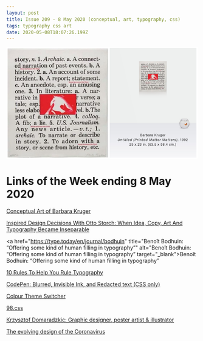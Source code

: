 ```yaml
---
layout: post
title: Issue 209 - 8 May 2020 (conceptual, art, typography, css)
tags: typography css art
date: 2020-05-08T18:07:26.199Z
---
```

![Conceptual Art of Barbara Kruger](/assets/uploads/issue-209.png "Conceptual Art of Barbara Kruger")

# Links of the Week ending 8 May 2020

<a href="http://www.artnet.com/artists/barbara-kruger/" title="Barbara Kruger" alt="Barbara Kruger" target="_blank">Conceptual Art of Barbara Kruger</a>

<a href="https://www.smashingmagazine.com/2020/03/inspired-design-decisions-otto-storch/" title="Inspired Design Decisions With Otto Storch: When Idea, Copy, Art And Typography Became Inseparable" alt="Inspired Design Decisions With Otto Storch: When Idea, Copy, Art And Typography Became Inseparable" target="_blank">Inspired Design Decisions With Otto Storch: When Idea, Copy, Art And Typography Became Inseparable</a>

<a href="https://type.today/en/journal/bodhuin" title="Benoît Bodhuin: “Offering some kind of human filling in typography”" alt="Benoît Bodhuin: “Offering some kind of human filling in typography” target="_blank">Benoît Bodhuin: “Offering some kind of human filling in typography”</a>

<a href="https://thefutur.com/video/typography-rules" title="10 Rules To Help You Rule Typography" alt="10 Rules To Help You Rule Typography" target="_blank">10 Rules To Help You Rule Typography</a>

<a href="https://codepen.io/adamruf/pen/GZwdrY" title="CodePen: Blurred, Invisible Ink, and Redacted text (CSS only)" alt="CodePen: Blurred, Invisible Ink, and Redacted text (CSS only)" target="_blank">CodePen: Blurred, Invisible Ink, and Redacted text (CSS only)</a>

<a href="https://mxb.dev/blog/color-theme-switcher" title="Colour Theme Switcher" alt="Colour Theme Switcher" target="_blank">Colour Theme Switcher</a>

<a href="https://jdan.github.io/98.css/" title="98.css" alt="98.css" target="_blank">98.css</a>

<a href="https://www.instagram.com/krzysztof_domaradzki/" title="Krzysztof Domaradzkic: Graphic designer, poster artist & illustrato" alt="Krzysztof Domaradzkic: Graphic designer, poster artist & illustrato" target="_blank">Krzysztof Domaradzkic: Graphic designer, poster artist & illustrator</a>

<a href="https://uxdesign.cc/the-evolving-design-of-the-coronavirus-e9c1392d4649" title="The evolving design of the Coronavirus" target="_blank" alt="The evolving design of the Coronavirus">The evolving design of the Coronavirus</a>